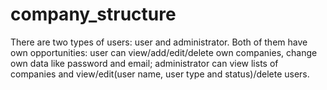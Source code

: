 # company_structure
There are two types of users: user and administrator. Both of them have own opportunities: user can view/add/edit/delete own companies, 
change own data like password and email; administrator can view lists of companies and view/edit(user name, user type and status)/delete 
users. 
